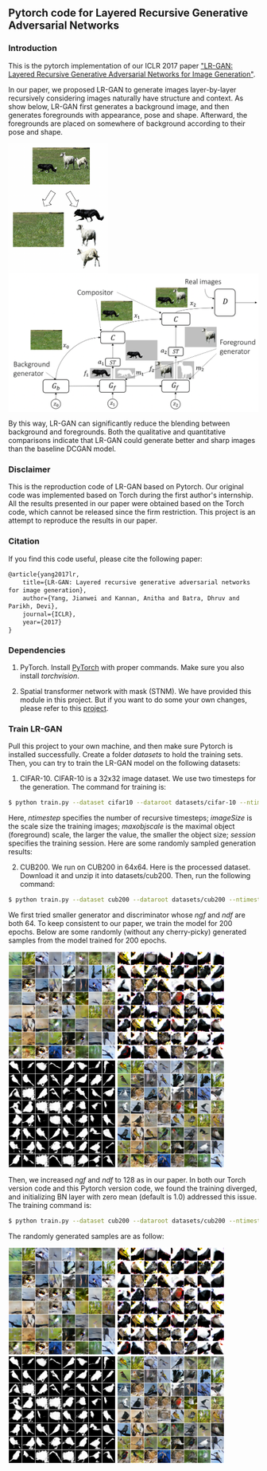 ## Pytorch code for Layered Recursive Generative Adversarial Networks

### Introduction

This is the pytorch implementation of our ICLR 2017 paper ["LR-GAN: Layered Recursive Generative Adversarial Networks for Image Generation"](https://arxiv.org/pdf/1703.01560.pdf).

In our paper, we proposed LR-GAN to generate images layer-by-layer recursively considering images naturally have structure and context. As show below, LR-GAN first generates a background image, and then generates foregrounds with appearance, pose and shape. Afterward, the foregrounds are placed on somewhere of background according to their pose and shape.

<img src="images/intuition.png" width="200" align="center"/> <img src="images/pipeline.png" width="700" align="center"/>

By this way, LR-GAN can significantly reduce the blending between background and foregrounds. Both the qualitative and quantitative comparisons indicate that LR-GAN could generate better and sharp images than the baseline DCGAN model.

### Disclaimer

This is the reproduction code of LR-GAN based on Pytorch. Our original code was implemented based on Torch during the first author's internship. All the results presented in our paper were obtained based on the Torch code, which cannot be released since the firm restriction. This project is an attempt to reproduce the results in our paper.

### Citation

If you find this code useful, please cite the following paper:

    @article{yang2017lr,
        title={LR-GAN: Layered recursive generative adversarial networks for image generation},
        author={Yang, Jianwei and Kannan, Anitha and Batra, Dhruv and Parikh, Devi},
        journal={ICLR},
        year={2017}
    }

### Dependencies

1. PyTorch. Install [PyTorch](http://pytorch.org/) with proper commands. Make sure you also install *torchvision*.

2. Spatial transformer network with mask (STNM). We have provided this module in this project. But if you want to do some your own changes, please refer to this [project](https://github.com/jwyang/stnm.pytorch).

### Train LR-GAN

Pull this project to your own machine, and then make sure Pytorch is installed successfully. Create a folder *datasets* to hold the training sets. Then, you can try to train the LR-GAN model on the following datasets:

1. CIFAR-10. CIFAR-10 is a 32x32 image dataset. We use two timesteps for the generation. The command for training is:
```bash
$ python train.py --dataset cifar10 --dataroot datasets/cifar-10 --ntimestep 2 --imageSize 32 --maxobjscale 1.2 --niter 100 --session 1
```
Here, *ntimestep* specifies the number of recursive timesteps; *imageSize* is the scale size the training images; *maxobjscale* is the maximal object (foreground) scale, the larger the value, the smaller the object size; *session* specifies the training session. Here are some randomly sampled generation results:

2. CUB200. We run on CUB200 in 64x64. Here is the processed dataset. Download it and unzip it into datasets/cub200. Then, run the following command:
```bash
$ python train.py --dataset cub200 --dataroot datasets/cub200 --ntimestep 2 --imageSize 64 --maxobjscale 1.2 --niter 200 --session 1
```

We first tried smaller generator and discriminator whose *ngf* and *ndf* are both 64. To keep consistent to our paper, we train the model for 200 epochs. Below are some randomly (without any cherry-picky) generated samples from the model trained for 200 epochs.

<img src="images/cub200/bgimg.png" width="215"/> <img src="images/cub200/fgimg.png" width="215"/> <img src="images/cub200/fgmask.png" width="215"/> <img src="images/cub200/final.png" width="215"/>

Then, we increased *ngf* and *ndf* to 128 as in our paper. In both our Torch version code and this Pytorch version code, we found the training diverged, and initializing BN layer with zero mean (default is 1.0) addressed this issue. The training command is:
```bash
$ python train.py --dataset cub200 --dataroot datasets/cub200 --ntimestep 2 --imageSize 64 --maxobjscale 1.2 --ngf 128 --ndf 128 --niter 200 --session 1
```

The randomly generated samples are as follow:

<img src="images/cub200/bgimg.png" width="215"/> <img src="images/cub200/fgimg.png" width="215"/> <img src="images/cub200/fgmask.png" width="215"/> <img src="images/cub200/final.png" width="215"/>
